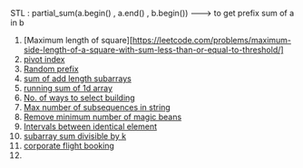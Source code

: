 
STL : partial_sum(a.begin() , a.end() , b.begin()) ---> to get prefix sum of a in b

1. [Maximum length of square][https://leetcode.com/problems/maximum-side-length-of-a-square-with-sum-less-than-or-equal-to-threshold/]
2. [pivot index](https://leetcode.com/problems/find-pivot-index/)
3. [Random prefix](https://leetcode.com/problems/random-pick-with-weight/)
4. [sum of add length subarrays](https://leetcode.com/problems/sum-of-all-odd-length-subarrays/)
5. [running sum of 1d array](https://leetcode.com/problems/running-sum-of-1d-array/)
6. [No. of ways to select building](https://leetcode.com/problems/number-of-ways-to-select-buildings/)
7. [Max number of subsequences in string](https://leetcode.com/problems/maximize-number-of-subsequences-in-a-string/)
8. [Remove minimum number of magic beans](https://leetcode.com/problems/removing-minimum-number-of-magic-beans/)
9. [Intervals between identical element](https://leetcode.com/problems/intervals-between-identical-elements/)
10. [subarray sum divisible by k](https://leetcode.com/problems/subarray-sums-divisible-by-k/)
11. [corporate flight booking](https://leetcode.com/problems/corporate-flight-bookings/)
12. 